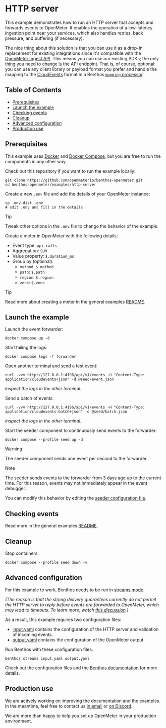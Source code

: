 # HTTP server

This example demonstrates how to run an HTTP server that accepts and forwards events to OpenMeter.
It enables the operation of a low-latency ingestion point near your services, which also handles retries, back pressure, and buffering (if necessary).

The nice thing about this solution is that you can use it as a drop-in replacement for existing integrations since it's compatible with the [OpenMeter Ingest API](https://openmeter.io/docs/getting-started/rest-api).
This means you can use our existing SDKs; the only thing you need to change is the API endpoint.
That is, of course, optional: you can use any client library or payload format you prefer and handle the mapping to the [CloudEvents](https://cloudevents.io/) format in a Benthos [`mapping` processor](https://www.benthos.dev/docs/components/processors/mapping/).

## Table of Contents <!-- omit from toc -->

- [Prerequisites](#prerequisites)
- [Launch the example](#launch-the-example)
- [Checking events](#checking-events)
- [Cleanup](#cleanup)
- [Advanced configuration](#advanced-configuration)
- [Production use](#production-use)

## Prerequisites

This example uses [Docker](https://docker.com) and [Docker Compose](https://docs.docker.com/compose/), but you are free to run the components in any other way.

Check out this repository if you want to run the example locally:

```shell
git clone https://github.com/openmeterio/benthos-openmeter.git
cd benthos-openmeter/examples/http-server
```

Create a new `.env` file and add the details of your OpenMeter instance:

```shell
cp .env.dist .env
# edit .env and fill in the details
```

> [!TIP]
> Tweak other options in the `.env` file to change the behavior of the example.

Create a meter in OpenMeter with the following details:

- Event type: `api-calls`
- Aggregation: `SUM`
- Value property: `$.duration_ms`
- Group by (optional):
  - `method`: `$.method`
  - `path`: `$.path`
  - `region`: `$.region`
  - `zone`: `$.zone`

> [!TIP]
> Read more about creating a meter in the general examples [README](../README.md#Create-a-meter).

## Launch the example

Launch the event forwarder:

```shell
docker compose up -d
```

Start tailing the logs:

```shell
docker compose logs -f forwarder
```

Open another terminal and send a test event:

```shell
curl -vvv http://127.0.0.1:4196/api/v1/events -H "Content-Type: application/cloudevents+json" -d @seed/event.json
```

_Inspect the logs in the other terminal._

Send a batch of events:

```shell
curl -vvv http://127.0.0.1:4196/api/v1/events -H "Content-Type: application/cloudevents-batch+json" -d @seed/batch.json
```

_Inspect the logs in the other terminal._

Start the seeder component to continuously send events to the forwarder:

```shell
docker compose --profile seed up -d
```

> [!WARNING]
> The seeder component sends one event per second to the forwarder.

> [!NOTE]
> The seeder sends events to the forwarder from 3 days ago up to the current time.
> For this reason, events may not immediately appear in the event debugger.
>
> You can modify this behavior by editing the [seeder configuration file](seed/config.yaml).

## Checking events

Read more in the general examples [README](../README.md#Checking-events-in-OpenMeter).

## Cleanup

Stop containers:

```shell
docker compose --profile seed down -v
```

## Advanced configuration

For this example to work, Benthos needs to be run in [streams mode](https://www.benthos.dev/docs/guides/streams_mode/about).

_(The reason is that the strong delivery guarantees currently do not permit the HTTP server to reply before events are forwarded to OpenMeter, which may lead to timeouts.
To learn more, watch [this discussion](https://github.com/benthosdev/benthos/discussions/2324).)_

As a result, this example requires two configuration files:

- [input.yaml](input.yaml) contains the configuration of the HTTP server and validation of incoming events.
- [output.yaml](output.yaml) contains the configuration of the OpenMeter output.

Run Benthos with these configuration files:

```shell
benthos streams input.yaml output.yaml
```

Check out the configuration files and the [Benthos documentation](https://www.benthos.dev/docs/about) for more details.

## Production use

We are actively working on improving the documentation and the examples.
In the meantime, feel free to contact us [in email](https://us10.list-manage.com/contact-form?u=c7d6a96403a0e5e19032ee885&form_id=fe04a7fc4851f8547cfee56763850e95) or [on Discord](https://discord.gg/nYH3ZQ3Xzq).

We are more than happy to help you set up OpenMeter in your production environment.
